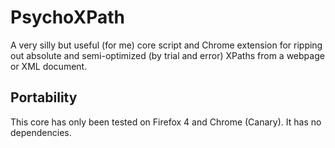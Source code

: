 # PsychoXPath
A very silly but useful (for me) core script and Chrome extension for ripping out absolute and semi-optimized (by trial and error) XPaths from a webpage or XML document.

## Portability
This core has only been tested on Firefox 4 and Chrome (Canary). It has no dependencies.
